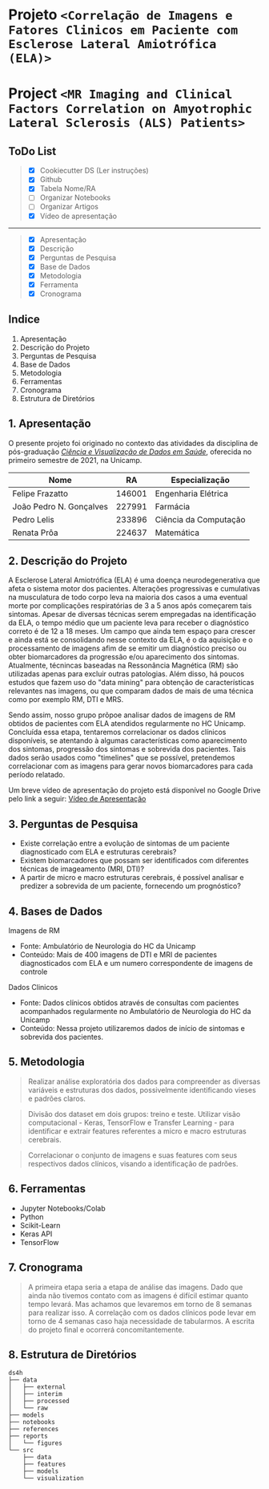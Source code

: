 # Projeto `<Correlação de Imagens e Fatores Clinicos em Paciente com Esclerose Lateral Amiotrófica (ELA)>`
# Project `<MR Imaging and Clinical Factors Correlation on Amyotrophic Lateral Sclerosis (ALS) Patients>`

## ToDo List

> - [x] Cookiecutter DS (Ler instruções)
> - [x] Github
> - [x] Tabela Nome/RA
> - [ ] Organizar Notebooks
> - [ ] Organizar Artigos
> - [x] Vídeo de apresentação

---------

> - [x] Apresentação
> - [x] Descrição
> - [x] Perguntas de Pesquisa
> - [x] Base de Dados
> - [x] Metodologia
> - [x] Ferramenta
> - [X] Cronograma

## Indice

1. Apresentação
2. Descrição do Projeto
3. Perguntas de Pesquisa
4. Base de Dados
5. Metodologia
6. Ferramentas
7. Cronograma
8. Estrutura de Diretórios

## 1. Apresentação

O presente projeto foi originado no contexto das atividades da disciplina de pós-graduação [*Ciência e Visualização de Dados em Saúde*](https://github.com/datasci4health/home), oferecida no primeiro semestre de 2021, na Unicamp.

| Nome | RA | Especialização |
|--|--|--|
| Felipe Frazatto | 146001 | Engenharia Elétrica |
| João Pedro N. Gonçalves | 227991 | Farmácia |
| Pedro Lelis | 233896 | Ciência da Computação |
| Renata Prôa | 224637 | Matemática |


## 2. Descrição do Projeto

A Esclerose Lateral Amiotrófica (ELA) é uma doença neurodegenerativa que afeta o sistema motor dos pacientes. Alterações progressivas e cumulativas na musculatura de todo corpo leva na maioria dos casos a uma eventual morte por complicações respiratórias de 3 a 5 anos após começarem tais sintomas. Apesar de diversas técnicas serem empregadas na identificação da ELA, o tempo médio que um paciente leva para receber o diagnóstico correto é de 12 a 18 meses. Um campo que ainda tem espaço para crescer e ainda está se consolidando nesse contexto da ELA, é o da aquisição e o processamento de imagens afim de se emitir um diagnóstico preciso ou obter biomarcadores da progressão e/ou aparecimento dos sintomas. Atualmente, técnincas baseadas na Ressonância Magnética (RM) são utilizadas apenas para excluir outras patologias. Além disso, há poucos estudos que fazem uso do "data mining" para obtenção de características relevantes nas imagens, ou que comparam dados de mais de uma técnica como por exemplo RM, DTI e MRS.

Sendo assim, nosso grupo prõpoe analisar dados de imagens de RM obtidos de pacientes com ELA atendidos regularmente no HC Unicamp. Concluída essa etapa, tentaremos correlacionar os dados clínicos disponíveis, se atentando à algumas características como aparecimento dos sintomas, progressão dos sintomas e sobrevida dos pacientes. Tais dados serão usados como "timelines" que se possível, pretendemos correlacionar com as imagens para gerar novos biomarcadores para cada período relatado.
> 
Um breve vídeo de apresentação do projeto está disponível no Google Drive pelo link a seguir: [Vídeo de Apresentação](https://drive.google.com/file/d/14wwlC784iaPo-pFCyMjoqUAnqoewHfpT/view?usp=sharing)

## 3. Perguntas de Pesquisa

* Existe correlação entre a evolução de sintomas de um paciente diagnosticado com ELA e estruturas cerebrais?
* Existem biomarcadores que possam ser identificados com diferentes técnicas de imageamento (MRI, DTI)?
* A partir de micro e macro estruturas cerebrais, é possível analisar e predizer a sobrevida de um paciente, fornecendo um prognóstico?

## 4. Bases de Dados

Imagens de RM
* Fonte: Ambulatório de Neurologia do HC da Unicamp
* Conteúdo: Mais de 400 imagens de DTI e MRI de pacientes diagnosticados com ELA e um numero correspondente de imagens de controle
> 
Dados Clinicos
* Fonte: Dados clínicos obtidos através de consultas com pacientes acompanhados regularmente no Ambulatório de Neurologia do HC da Unicamp
* Conteúdo: Nessa projeto utilizaremos dados de início de sintomas e sobrevida dos pacientes.

## 5. Metodologia

> Realizar análise exploratória dos dados para compreender as diversas variáveis e estruturas dos dados, possivelmente identificando vieses e padrões claros.

> Divisão dos dataset em dois grupos: treino e teste. Utilizar visão computacional - Keras, TensorFlow e Transfer Learning - para identificar e extrair features referentes a micro e macro estruturas cerebrais.

> Correlacionar o conjunto de imagens e suas features com seus respectivos dados clínicos, visando a identificação de padrões.

## 6. Ferramentas

* Jupyter Notebooks/Colab
* Python
* Scikit-Learn
* Keras API
* TensorFlow

## 7. Cronograma
> A primeira etapa seria a etapa de análise das imagens. Dado que ainda não tivemos contato com as imagens é difícil estimar quanto tempo levará. Mas achamos que levaremos em torno de 8 semanas para realizar isso.
> A correlação com os dados clínicos pode levar em torno de 4 semanas caso haja necessidade de tabularmos.
> A escrita do projeto final e ocorrerá concomitantemente.

## 8. Estrutura de Diretórios

```shell
ds4h
├── data
│   ├── external
│   ├── interim
│   ├── processed
│   └── raw
├── models
├── notebooks
├── references
├── reports
│   └── figures
└── src
    ├── data
    ├── features
    ├── models
    └── visualization
```
